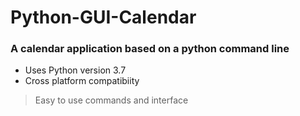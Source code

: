 # Python-GUI-Calendar
### A calendar application based on a python command line  
* Uses Python version 3.7
* Cross platform compatibiity 
> Easy to use commands and interface 
